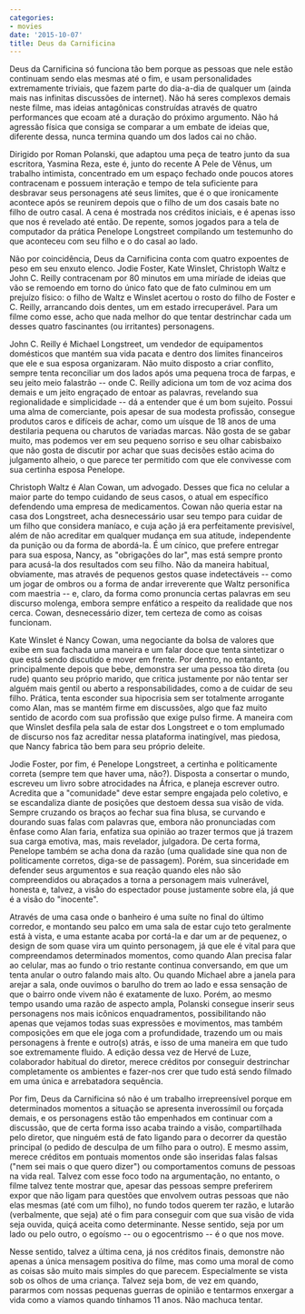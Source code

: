 ```yaml
---
categories:
- movies
date: '2015-10-07'
title: Deus da Carnificina
---
```


Deus da Carnificina só funciona tão bem porque as pessoas que nele estão continuam sendo elas mesmas até o fim, e usam personalidades extremamente triviais, que fazem parte do dia-a-dia de qualquer um (ainda mais nas infinitas discussões de internet). Não há seres complexos demais neste filme, mas ideias antagônicas construídas através de quatro performances que ecoam até a duração do próximo argumento. Não há agressão física que consiga se comparar a um embate de ideias que, diferente dessa, nunca termina quando um dos lados cai no chão.

Dirigido por Roman Polanski, que adaptou uma peça de teatro junto da sua escritora, Yasmina Reza, este é, junto do recente A Pele de Vênus, um trabalho intimista, concentrado em um espaço fechado onde poucos atores contracenam e possuem interação e tempo de tela suficiente para desbravar seus personagens até seus limites, que é o que ironicamente acontece após se reunirem depois que o filho de um dos casais bate no filho de outro casal. A cena é mostrada nos créditos iniciais, e é apenas isso que nos é revelado até então. De repente, somos jogados para a tela de computador da prática Penelope Longstreet compilando um testemunho do que aconteceu com seu filho e o do casal ao lado.

Não por coincidência, Deus da Carnificina conta com quatro expoentes de peso em seu enxuto elenco. Jodie Foster, Kate Winslet, Christoph Waltz e John C. Reilly contracenam por 80 minutos em uma miríade de ideias que vão se remoendo em torno do único fato que de fato culminou em um prejuízo físico: o filho de Waltz e Winslet acertou o rosto do filho de Foster e C. Reilly, arrancando dois dentes, um em estado irrecuperável. Para um filme como esse, acho que nada melhor do que tentar destrinchar cada um desses quatro fascinantes (ou irritantes) personagens.

John C. Reilly é Michael Longstreet, um vendedor de equipamentos domésticos que mantém sua vida pacata e dentro dos limites financeiros que ele e sua esposa organizaram. Não muito disposto a criar conflito, sempre tenta reconciliar um dos lados após uma pequena troca de farpas, e seu jeito meio falastrão -- onde C. Reilly adiciona um tom de voz acima dos demais e um jeito engraçado de entoar as palavras, revelando sua regionalidade e simplicidade -- dá a entender que é um bom sujeito. Possui uma alma de comerciante, pois apesar de sua modesta profissão, consegue produtos caros e difíceis de achar, como um uísque de 18 anos de uma destilaria pequena ou charutos de variadas marcas. Não gosta de se gabar muito, mas podemos ver em seu pequeno sorriso e seu olhar cabisbaixo que não gosta de discutir por achar que suas decisões estão acima do julgamento alheio, o que parece ter permitido com que ele convivesse com sua certinha esposa Penelope.

Christoph Waltz é Alan Cowan, um advogado. Desses que fica no celular a maior parte do tempo cuidando de seus casos, o atual em específico defendendo uma empresa de medicamentos. Cowan não queria estar na casa dos Longstreet, acha desnecessário usar seu tempo para cuidar de um filho que considera maníaco, e cuja ação já era perfeitamente previsível, além de não acreditar em qualquer mudança em sua atitude, independente da punição ou da forma de abordá-la. É um cínico, que prefere entregar para sua esposa, Nancy, as "obrigações do lar", mas está sempre pronto para acusá-la dos resultados com seu filho. Não da maneira habitual, obviamente, mas através de pequenos gestos quase indetectáveis -- como um jogar de ombros ou a forma de andar irreverente que Waltz personifica com maestria -- e, claro, da forma como pronuncia certas palavras em seu discurso molenga, embora sempre enfático a respeito da realidade que nos cerca. Cowan, desnecessário dizer, tem certeza de como as coisas funcionam.

Kate Winslet é Nancy Cowan, uma negociante da bolsa de valores que exibe em sua fachada uma maneira e um falar doce que tenta sintetizar o que está sendo discutido e mover em frente. Por dentro, no entanto, principalmente depois que bebe, demonstra ser uma pessoa tão direta (ou rude) quanto seu próprio marido, que critica justamente por não tentar ser alguém mais gentil ou aberto a responsabilidades, como a de cuidar de seu filho. Prática, tenta esconder sua hipocrisia sem ser totalmente arrogante como Alan, mas se mantém firme em discussões, algo que faz muito sentido de acordo com sua profissão que exige pulso firme. A maneira com que Winslet desfila pela sala de estar dos Longstreet e o tom emplumado de discurso nos faz acreditar nessa plataforma inatingível, mas piedosa, que Nancy fabrica tão bem para seu próprio deleite.

Jodie Foster, por fim, é Penelope Longstreet, a certinha e politicamente correta (sempre tem que haver uma, não?). Disposta a consertar o mundo, escreveu um livro sobre atrocidades na África, e planeja escrever outro. Acredita que a "comunidade" deve estar sempre engajada pelo coletivo, e se escandaliza diante de posições que destoem dessa sua visão de vida. Sempre cruzando os braços ao fechar sua fina blusa, se curvando e dourando suas falas com palavras que, embora não pronunciadas com ênfase como Alan faria, enfatiza sua opinião ao trazer termos que já trazem sua carga emotiva, mas, mais revelador, julgadora. De certa forma, Penelope também se acha dona da razão (uma qualidade sine qua non de politicamente corretos, diga-se de passagem). Porém, sua sinceridade em defender seus argumentos e sua reação quando eles não são compreendidos ou abraçados a torna a personagem mais vulnerável, honesta e, talvez, a visão do espectador pouse justamente sobre ela, já que é a visão do "inocente".

Através de uma casa onde o banheiro é uma suíte no final do último corredor, e montando seu palco em uma sala de estar cujo teto geralmente está à vista, e uma estante acaba por cortá-la e dar um ar de pequenez, o design de som quase vira um quinto personagem, já que ele é vital para que compreendamos determinados momentos, como quando Alan precisa falar ao celular, mas ao fundo o trio restante continua conversando, em que um tenta anular o outro falando mais alto. Ou quando Michael abre a janela para arejar a sala, onde ouvimos o barulho do trem ao lado e essa sensação de que o bairro onde vivem não é exatamente de luxo. Porém, ao mesmo tempo usando uma razão de aspecto ampla, Polanski consegue inserir seus personagens nos mais icônicos enquadramentos, possibilitando não apenas que vejamos todas suas expressões e movimentos, mas também composições em que ele joga com a profundidade, trazendo um ou mais personagens à frente e outro(s) atrás, e isso de uma maneira em que tudo soe extremamente fluido. A edição dessa vez de Hervé de Luze, colaborador habitual do diretor, merece créditos por conseguir destrinchar completamente os ambientes e fazer-nos crer que tudo está sendo filmado em uma única e arrebatadora sequência.

Por fim, Deus da Carnificina só não é um trabalho irrepreensível porque em determinados momentos a situação se apresenta inverossímil ou forçada demais, e os personagens estão tão empenhados em continuar com a discussão, que de certa forma isso acaba traindo a visão, compartilhada pelo diretor, que ninguém está de fato ligando para o decorrer da questão principal (o pedido de desculpa de um filho para o outro). E mesmo assim, merece créditos em pontuais momentos onde são inseridas falas falsas ("nem sei mais o que quero dizer") ou comportamentos comuns de pessoas na vida real. Talvez com esse foco todo na argumentação, no entanto, o filme talvez tente mostrar que, apesar das pessoas sempre preferirem expor que não ligam para questões que envolvem outras pessoas que não elas mesmas (até com um filho), no fundo todos querem ter razão, e lutarão (verbalmente, que seja) até o fim para conseguir com que sua visão de vida seja ouvida, quiçá aceita como determinante. Nesse sentido, seja por um lado ou pelo outro, o egoísmo -- ou o egocentrismo -- é o que nos move.

Nesse sentido, talvez a última cena, já nos créditos finais, demonstre não apenas a única mensagem positiva do filme, mas como uma moral de como as coisas são muito mais simples do que parecem. Especialmente se vista sob os olhos de uma criança. Talvez seja bom, de vez em quando, pararmos com nossas pequenas guerras de opinião e tentarmos enxergar a vida como a víamos quando tínhamos 11 anos. Não machuca tentar.